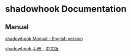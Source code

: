 # shadowhook Documentation

## Manual

[shadowhook Manual - English version](doc/manual.md)

[shadowhook 手册 - 中文版](doc/manual.zh-CN.md)
